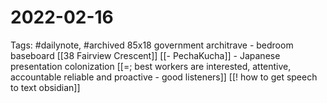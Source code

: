 # 2022-02-16
Tags: #dailynote, #archived 
85x18 government architrave - bedroom baseboard [[38 Fairview Crescent]]
[[- PechaKucha]] - Japanese presentation
colonization 
[[=; best workers are interested, attentive, accountable reliable and proactive - good listeners]]
[[! how to get speech to text obsidian]]

